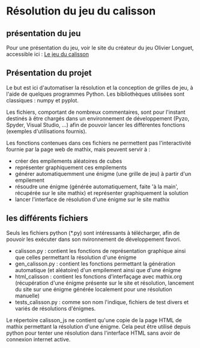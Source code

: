 # Résolution du jeu du calisson

## présentation du jeu
Pour une présentation du jeu, voir le site du créateur du jeu Olivier Longuet, accessible ici :
[Le jeu du calisson](https://mathix.org/calisson/blog/)
## Présentation du projet
Le but est ici d'automatiser la résolution et la conception de grilles de jeu, à l'aide de quelques programmes Python.
Les bibliothèques utilisées sont classiques : numpy et pyplot.

Les fichiers, comportant de nombreux commentaires, sont pour l'instant destinés à être chargés dans un environnement de développement (Pyzo, Spyder, Visual Studio, ...) afin de pouvoir lancer les différentes fonctions (exemples d'utilisations fournis).

Les fonctions contenues dans ces fichiers ne permettent pas l'interactivité fournie par la page web de mathix, mais peuvent servir à :
- créer des empilements aléatoires de cubes
- représenter graphiquement ces empilements
- générer automatiquemment une énigme (une grille de jeu) à partir d'un empilement
- résoudre une énigme (générée automatiquement, faite 'à la main', récupérée sur le site mathix) et représenter graphiquement la solution
- lancer l'interface de résolution d'une énigme sur le site mathix 

## les différents fichiers
Seuls les fichiers python (*.py) sont intéressants à télécharger, afin de pouvoir les exécuter dans son nvironnement de développement favori.
- calisson.py : contient les fonctions de représentation graphique ainsi que celles permettant la résolution d'une énigme
- gen_calisson.py : contient les fonctions permettant la génération automatique (et aléatoire) d'un empilement ainsi que d'une énigme
- html_calisson : contient les fonctions d'interfaçage avec mathix.org (récupération d'une énigme présente sur le site et résolution, lancement du site sur une énigme générée localement pour une résolution manuelle)
- tests_calisson.py : comme son nom l'indique, fichiers de test divers et variés de résolutions d'énigmes.

Le répertoire calisson_js ne contient qu'une copie de la page HTML de mathix permettant la résolution d'une énigme. Cela peut être utilisé depuis python pour tenter une résolution dans l'interface HTML sans avoir de connexion internet active. 





